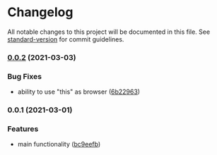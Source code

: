 # Changelog

All notable changes to this project will be documented in this file. See [standard-version](https://github.com/conventional-changelog/standard-version) for commit guidelines.

### [0.0.2](https://github.com/gemini-testing/hermione-codemod/compare/v0.0.1...v0.0.2) (2021-03-03)


### Bug Fixes

* ability to use "this" as browser ([6b22963](https://github.com/gemini-testing/hermione-codemod/commit/6b22963f8118bbb54609c042a1c5ca9fcb6206be))

### 0.0.1 (2021-03-01)


### Features

* main functionality ([bc9eefb](https://github.com/gemini-testing/hermione-codemod/commit/bc9eefba61df0e0e50f6af0da6b6ecc7c7c88a2f))
